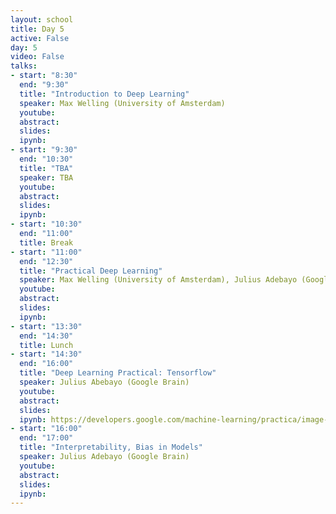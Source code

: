 ```yaml
---
layout: school
title: Day 5
active: False
day: 5
video: False
talks:
- start: "8:30"
  end: "9:30"
  title: "Introduction to Deep Learning"
  speaker: Max Welling (University of Amsterdam)
  youtube:
  abstract:
  slides:
  ipynb:
- start: "9:30"
  end: "10:30"
  title: "TBA"
  speaker: TBA
  youtube:
  abstract:
  slides:
  ipynb:
- start: "10:30"
  end: "11:00"
  title: Break
- start: "11:00"
  end: "12:30"
  title: "Practical Deep Learning"
  speaker: Max Welling (University of Amsterdam), Julius Adebayo (Google Brain)
  youtube:
  abstract:
  slides:
  ipynb: 
- start: "13:30"
  end: "14:30"
  title: Lunch
- start: "14:30"
  end: "16:00"
  title: "Deep Learning Practical: Tensorflow"
  speaker: Julius Abebayo (Google Brain)
  youtube:
  abstract:
  slides:
  ipynb: https://developers.google.com/machine-learning/practica/image-classification/exercise-1
- start: "16:00"
  end: "17:00"
  title: "Interpretability, Bias in Models"
  speaker: Julius Adebayo (Google Brain)
  youtube:
  abstract:
  slides:
  ipynb:
---
```


<!-- <h4> Summer School Day 5 </h4> -->
    
